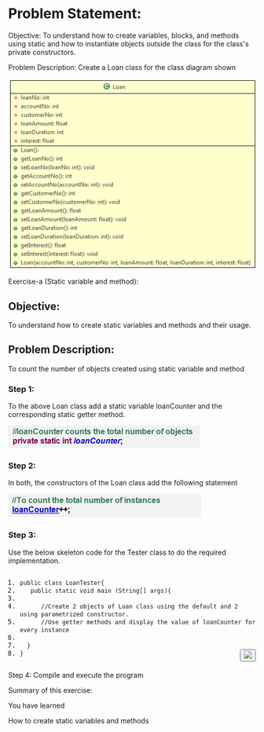 # Problem Statement:

Objective: To understand how to create variables, blocks, and methods using static and how to instantiate objects outside the class for the class's private constructors.

Problem Description: Create a Loan class for the class diagram shown

 
<img src="1.png"> 

Exercise-a (Static variable and method):

## Objective: 
To understand how to create static variables and methods and their usage.

## Problem Description: 
To count the number of objects created using static variable and method

### Step 1: 
To the above Loan class add a static variable loanCounter and the corresponding static getter method.

<img src="2.png"> 
 
### Step 2: 
In both, the constructors of the Loan class add the following statement

<img src="3.png"> 

### Step 3: 
Use the below skeleton code for the Tester class to do the required implementation.

<pre class="prettyprint linenums:1 prettyprinted" id="codepane0" style=""><ol class="linenums"><li value="1" class="L0"><code class="language-java"><span class="kwd">public</span><span class="pln"> </span><span class="kwd">class</span><span class="pln"> </span><span class="typ">LoanTester</span><span class="pun">{</span></code></li><li class="L1"><code class="language-java"><span class="pln">   </span><span class="kwd">public</span><span class="pln"> </span><span class="kwd">static</span><span class="pln"> </span><span class="kwd">void</span><span class="pln"> main </span><span class="pun">(</span><span class="typ">String</span><span class="pun">[]</span><span class="pln"> args</span><span class="pun">){</span></code></li><li class="L2"><code class="language-java"></code></li><li class="L3"><code class="language-java"><span class="pln">      </span><span class="com">//Create 2 objects of Loan class using the default and 2 using parametrized constructor.</span></code></li><li class="L4"><code class="language-java"><span class="pln">      </span><span class="com">//Use getter methods and display the value of loanCounter for every instance</span></code></li><li class="L5"><code class="language-java"></code></li><li class="L6"><code class="language-java"><span class="pln">  </span><span class="pun">}</span></code></li><li class="L7"><code class="language-java"><span class="pun">}</span></code><button id="copyButton0" class="transparent-button" tabindex="0" aria-label="copy" onclick="copyToClipBoardFunction(codepane0,copyButton0)" style="float: right; color: white;"><img aria-label="copy button" src="/assets/common/plugins/web-module/copyButtonImage.svg"></button></li></ol></pre>

Step 4: Compile and execute the program

Summary of this exercise:

You have learned

How to create static variables and methods